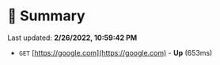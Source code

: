 # 📖 Summary
Last updated: **2/26/2022, 10:59:42 PM**

- `GET` [https://google.com](https://google.com) - **Up** (653ms)
